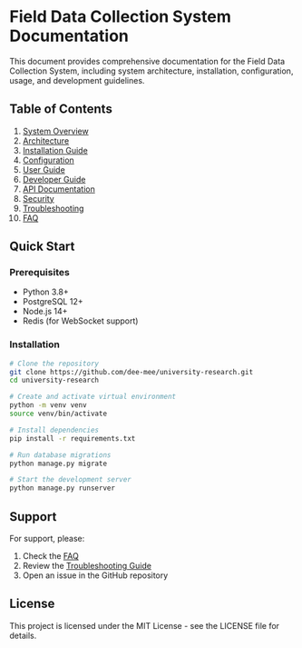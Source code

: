 # Field Data Collection System Documentation

This document provides comprehensive documentation for the Field Data Collection System, including system architecture, installation, configuration, usage, and development guidelines.

## Table of Contents

1. [System Overview](docs/system_overview.md)
2. [Architecture](docs/architecture.md)
3. [Installation Guide](docs/installation.md)
4. [Configuration](docs/configuration.md)
5. [User Guide](docs/user_guide.md)
6. [Developer Guide](docs/developer_guide.md)
7. [API Documentation](docs/api_documentation.md)
8. [Security](docs/security.md)
9. [Troubleshooting](docs/troubleshooting.md)
10. [FAQ](docs/faq.md)

## Quick Start

### Prerequisites
- Python 3.8+
- PostgreSQL 12+
- Node.js 14+
- Redis (for WebSocket support)

### Installation
```bash
# Clone the repository
git clone https://github.com/dee-mee/university-research.git
cd university-research

# Create and activate virtual environment
python -m venv venv
source venv/bin/activate

# Install dependencies
pip install -r requirements.txt

# Run database migrations
python manage.py migrate

# Start the development server
python manage.py runserver
```

## Support

For support, please:
1. Check the [FAQ](docs/faq.md)
2. Review the [Troubleshooting Guide](docs/troubleshooting.md)
3. Open an issue in the GitHub repository

## License

This project is licensed under the MIT License - see the LICENSE file for details.
